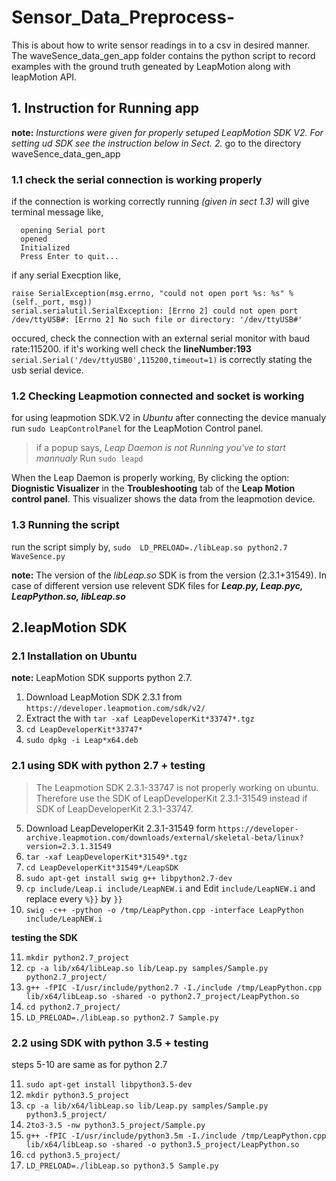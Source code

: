 # Sensor_Data_Preprocess-
This is about how to write sensor readings in to  a csv in desired manner. The waveSence_data_gen_app folder contains the python script to record examples with the ground truth geneated by LeapMotion along with leapMotion API.

## 1. Instruction for Running app
**note:** *Insturctions were given for properly setuped LeapMotion SDK V2. For setting ud SDK see the instruction below in Sect. 2.*
go to the directory waveSence_data_gen_app

### **1.1 check the serial connection is working properly**

if the connection is working correctly running *(given in sect 1.3)*
will give terminal message like,
```
  opening Serial port
  opened
  Initialized
  Press Enter to quit...
```
if any serial Execption like,
```
raise SerialException(msg.errno, "could not open port %s: %s" % (self._port, msg))
serial.serialutil.SerialException: [Errno 2] could not open port /dev/ttyUSB#: [Errno 2] No such file or directory: '/dev/ttyUSB#'
```
occured, check the connection with an external serial monitor with baud rate:115200.
if it's working well check the **lineNumber:193**
```serial.Serial('/dev/ttyUSB0',115200,timeout=1)``` is correctly stating the usb serial device.

### **1.2 Checking Leapmotion connected and socket is working**

for using leapmotion SDK.V2 in *Ubuntu* after connecting the device manualy run ```sudo LeapControlPanel``` for the LeapMotion Control panel.

>if a popup says,
>*Leap Daemon is not Running you've to start mannualy*
Run ```sudo leapd``` 

When the Leap Daemon is properly working, By clicking the option: **Diognistic Visualizer** in the **Troubleshooting** tab of the **Leap Motion control panel**. This visualizer shows the data from the leapmotion device.

### **1.3 Running the script**

run the script simply by,
``` sudo  LD_PRELOAD=./libLeap.so python2.7 WaveSence.py ```

**note:** The version of the *libLeap.so* SDK is from the version (2.3.1+31549). In case of different version use relevent SDK files for ***Leap.py, Leap.pyc, LeapPython.so, libLeap.so***

## 2.leapMotion SDK 
### 2.1 Installation on Ubuntu
**note:** LeapMotion SDK supports python 2.7. 
1. Download LeapMotion SDK 2.3.1 from ```https://developer.leapmotion.com/sdk/v2/```
2. Extract the with ```tar -xaf LeapDeveloperKit*33747*.tgz```
3. ```cd LeapDeveloperKit*33747*```
4. ```sudo dpkg -i Leap*x64.deb```

### 2.1 using SDK with python 2.7 + testing 
>The Leapmotion SDK 2.3.1-33747 is not properly working on ubuntu. Therefore use the SDK of LeapDeveloperKit 2.3.1-31549 instead if SDK of LeapDeveloperKit 2.3.1-33747.

5. Download LeapDeveloperKit 2.3.1-31549 form ```https://developer-archive.leapmotion.com/downloads/external/skeletal-beta/linux?version=2.3.1.31549```
6. ```tar -xaf LeapDeveloperKit*31549*.tgz```
7. ```cd LeapDeveloperKit*31549*/LeapSDK```
8. ```sudo apt-get install swig g++ libpython2.7-dev```
9. ```cp include/Leap.i include/LeapNEW.i``` and Edit ```include/LeapNEW.i``` and replace every ```%}}``` by ```}}```
10. ```swig -c++ -python -o /tmp/LeapPython.cpp -interface LeapPython include/LeapNEW.i```

**testing the SDK**

11. ```mkdir python2.7_project```
12. ```cp -a lib/x64/libLeap.so lib/Leap.py samples/Sample.py python2.7_project/```
13. ```g++ -fPIC -I/usr/include/python2.7 -I./include /tmp/LeapPython.cpp lib/x64/libLeap.so -shared -o python2.7_project/LeapPython.so```
14. ```cd python2.7_project/```
15. ```LD_PRELOAD=./libLeap.so python2.7 Sample.py```

### 2.2 using SDK with python 3.5 + testing 
steps 5-10 are same as for python 2.7

11. ```sudo apt-get install libpython3.5-dev```
12. ```mkdir python3.5_project```
13. ```cp -a lib/x64/libLeap.so lib/Leap.py samples/Sample.py python3.5_project/```
14. ```2to3-3.5 -nw python3.5_project/Sample.py```
15.  ```g++ -fPIC -I/usr/include/python3.5m -I./include /tmp/LeapPython.cpp lib/x64/libLeap.so -shared -o python3.5_project/LeapPython.so```
16. ```cd python3.5_project/```
17. ```LD_PRELOAD=./libLeap.so python3.5 Sample.py```
